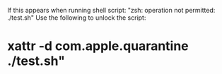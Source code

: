 If this appears when running shell script:  "zsh: operation not permitted: ./test.sh"
Use the following to unlock the script:
# xattr -d com.apple.quarantine ./test.sh"

